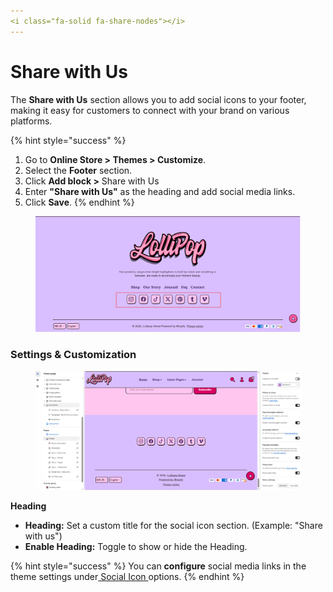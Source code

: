 ```yaml
---
<i class="fa-solid fa-share-nodes"></i>
---
```


# Share with Us

The **Share with Us** section allows you to add social icons to your footer, making it easy for customers to connect with your brand on various platforms.

{% hint style="success" %}
1. Go to **Online Store > Themes > Customize**.
2. Select the **Footer** section.
3. Click **Add block >**  Share with Us
4. Enter **"Share with Us"** as the heading and add social media links.
5. Click **Save**.
{% endhint %}

<figure><img src="../../.gitbook/assets/footer-menu-03.jpg" alt=""><figcaption></figcaption></figure>

### **Settings & Customization**

<figure><img src="../../.gitbook/assets/footer-social.png" alt=""><figcaption></figcaption></figure>

**Heading**

* **Heading:** Set a custom title for the social icon section. (Example: "Share with us")
* **Enable Heading:** Toggle to show or hide the Heading.

{% hint style="success" %}
You can **configure** social media links in the theme settings under[ Social Icon ](../../theme-settings/social-icon.md)options.
{% endhint %}

